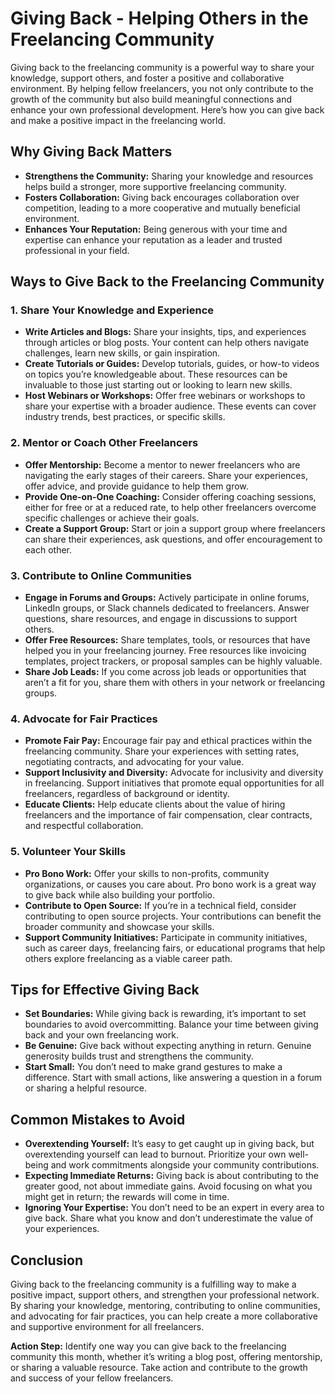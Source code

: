 # Giving Back - Helping Others in the Freelancing Community

Giving back to the freelancing community is a powerful way to share your knowledge, support others, and foster a positive and collaborative environment. By helping fellow freelancers, you not only contribute to the growth of the community but also build meaningful connections and enhance your own professional development. Here’s how you can give back and make a positive impact in the freelancing world.

## Why Giving Back Matters

- **Strengthens the Community:** Sharing your knowledge and resources helps build a stronger, more supportive freelancing community.
- **Fosters Collaboration:** Giving back encourages collaboration over competition, leading to a more cooperative and mutually beneficial environment.
- **Enhances Your Reputation:** Being generous with your time and expertise can enhance your reputation as a leader and trusted professional in your field.

## Ways to Give Back to the Freelancing Community

### 1. **Share Your Knowledge and Experience**

- **Write Articles and Blogs:** Share your insights, tips, and experiences through articles or blog posts. Your content can help others navigate challenges, learn new skills, or gain inspiration.
- **Create Tutorials or Guides:** Develop tutorials, guides, or how-to videos on topics you’re knowledgeable about. These resources can be invaluable to those just starting out or looking to learn new skills.
- **Host Webinars or Workshops:** Offer free webinars or workshops to share your expertise with a broader audience. These events can cover industry trends, best practices, or specific skills.

### 2. **Mentor or Coach Other Freelancers**

- **Offer Mentorship:** Become a mentor to newer freelancers who are navigating the early stages of their careers. Share your experiences, offer advice, and provide guidance to help them grow.
- **Provide One-on-One Coaching:** Consider offering coaching sessions, either for free or at a reduced rate, to help other freelancers overcome specific challenges or achieve their goals.
- **Create a Support Group:** Start or join a support group where freelancers can share their experiences, ask questions, and offer encouragement to each other.

### 3. **Contribute to Online Communities**

- **Engage in Forums and Groups:** Actively participate in online forums, LinkedIn groups, or Slack channels dedicated to freelancers. Answer questions, share resources, and engage in discussions to support others.
- **Offer Free Resources:** Share templates, tools, or resources that have helped you in your freelancing journey. Free resources like invoicing templates, project trackers, or proposal samples can be highly valuable.
- **Share Job Leads:** If you come across job leads or opportunities that aren’t a fit for you, share them with others in your network or freelancing groups.

### 4. **Advocate for Fair Practices**

- **Promote Fair Pay:** Encourage fair pay and ethical practices within the freelancing community. Share your experiences with setting rates, negotiating contracts, and advocating for your value.
- **Support Inclusivity and Diversity:** Advocate for inclusivity and diversity in freelancing. Support initiatives that promote equal opportunities for all freelancers, regardless of background or identity.
- **Educate Clients:** Help educate clients about the value of hiring freelancers and the importance of fair compensation, clear contracts, and respectful collaboration.

### 5. **Volunteer Your Skills**

- **Pro Bono Work:** Offer your skills to non-profits, community organizations, or causes you care about. Pro bono work is a great way to give back while also building your portfolio.
- **Contribute to Open Source:** If you’re in a technical field, consider contributing to open source projects. Your contributions can benefit the broader community and showcase your skills.
- **Support Community Initiatives:** Participate in community initiatives, such as career days, freelancing fairs, or educational programs that help others explore freelancing as a viable career path.

## Tips for Effective Giving Back

- **Set Boundaries:** While giving back is rewarding, it’s important to set boundaries to avoid overcommitting. Balance your time between giving back and your own freelancing work.
- **Be Genuine:** Give back without expecting anything in return. Genuine generosity builds trust and strengthens the community.
- **Start Small:** You don’t need to make grand gestures to make a difference. Start with small actions, like answering a question in a forum or sharing a helpful resource.

## Common Mistakes to Avoid

- **Overextending Yourself:** It’s easy to get caught up in giving back, but overextending yourself can lead to burnout. Prioritize your own well-being and work commitments alongside your community contributions.
- **Expecting Immediate Returns:** Giving back is about contributing to the greater good, not about immediate gains. Avoid focusing on what you might get in return; the rewards will come in time.
- **Ignoring Your Expertise:** You don’t need to be an expert in every area to give back. Share what you know and don’t underestimate the value of your experiences.

## Conclusion

Giving back to the freelancing community is a fulfilling way to make a positive impact, support others, and strengthen your professional network. By sharing your knowledge, mentoring, contributing to online communities, and advocating for fair practices, you can help create a more collaborative and supportive environment for all freelancers.

**Action Step:** Identify one way you can give back to the freelancing community this month, whether it’s writing a blog post, offering mentorship, or sharing a valuable resource. Take action and contribute to the growth and success of your fellow freelancers.
